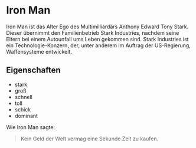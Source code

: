 # Iron Man
Iron Man ist das Alter Ego des Multimilliardärs Anthony Edward Tony Stark. Dieser übernimmt den Familienbetrieb Stark Industries, nachdem seine Eltern bei einem Autounfall ums Leben gekommen sind. Stark Industries ist ein Technologie-Konzern, der, unter anderem im Auftrag der US-Regierung, Waffensysteme entwickelt.

## Eigenschaften
* stark
* groß
* schnell
* toll
* schick
* dominant

Wie Iron Man sagte:
> Kein Geld der Welt vermag eine Sekunde Zeit zu kaufen.
